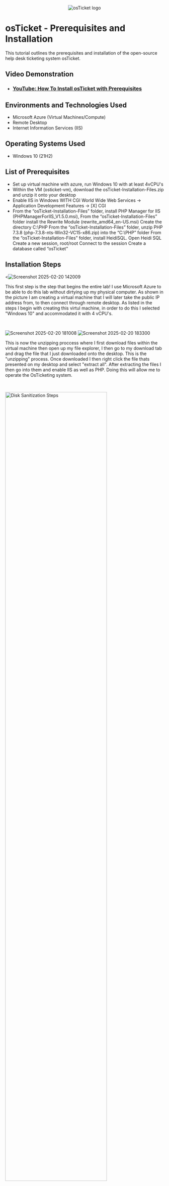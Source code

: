 <p align="center">
<img src="https://i.imgur.com/Clzj7Xs.png" alt="osTicket logo"/>
</p>

<h1>osTicket - Prerequisites and Installation</h1>
This tutorial outlines the prerequisites and installation of the open-source help desk ticketing system osTicket.<br />


<h2>Video Demonstration</h2>

- ### [YouTube: How To Install osTicket with Prerequisites](https://www.youtube.com)

<h2>Environments and Technologies Used</h2>

- Microsoft Azure (Virtual Machines/Compute)
- Remote Desktop
- Internet Information Services (IIS)

<h2>Operating Systems Used </h2>

- Windows 10</b> (21H2)

<h2>List of Prerequisites</h2>

- Set up virtual machine with azure, run Windows 10 with at least 4vCPU's
- Within the VM (osticket-vm), download the osTicket-Installation-Files.zip and unzip it onto your desktop
- Enable IIS in Windows WITH CGI
World Wide Web Services -> Application Development Features -> [X] CGI
- From the “osTicket-Installation-Files” folder, install PHP Manager for IIS (PHPManagerForIIS_V1.5.0.msi),
From the “osTicket-Installation-Files” folder install the Rewrite Module (rewrite_amd64_en-US.msi)
Create the directory C:\PHP
From the “osTicket-Installation-Files” folder, unzip PHP 7.3.8 (php-7.3.8-nts-Win32-VC15-x86.zip) into the “C:\PHP” folder
From the “osTicket-Installation-Files” folder, install HeidiSQL.
Open Heidi SQL
Create a new session, root/root
Connect to the session
Create a database called “osTicket”


<h2>Installation Steps</h2>

<![Screenshot 2025-02-20 142009](https://github.com/user-attachments/assets/1e0be575-cfc7-4331-a880-67dd5b951fa0)

This first step is the step that begins the entire lab! I use Microsoft Azure to be able to do this lab without dirtying up my physical computer. As shown in the picture I am creating a virtual machine that I will later take the public IP address from, to then connect through remote desktop. As listed in the steps I begin with creating this virtul machine, in order to do this I selected "Windows 10" and accommodated it with 4 vCPU's.
</p>
<br />

<p>


![Screenshot 2025-02-20 181008](https://github.com/user-attachments/assets/1f2031c9-7006-4ef0-8970-cc88d6b2d542)
![Screenshot 2025-02-20 183300](https://github.com/user-attachments/assets/30f208dd-beb4-4733-91c0-e93a789e61fa)

This is now the unzipping proccess where I first download files within the virtual machine then open up my file explorer, I then go to my download tab and drag the file that I just downloaded onto the desktop. This is the "unzipping" process. Once downloaded I then right click the file thats presented on my desktop and select "extract all". After extracting the files I then go into them and enable IIS as well as PHP. Doing this will allow me to operate the OsTicketing system.
</p>
<br />

<p>
<img src="https://i.imgur.com/DJmEXEB.png" height="80%" width="80%" alt="Disk Sanitization Steps"/>
</p>
<p>
Lorem ipsum dolor sit amet, consectetur adipiscing elit, sed do eiusmod tempor incididunt ut labore et dolore magna aliqua. Ut enim ad minim veniam, quis nostrud exercitation ullamco laboris nisi ut aliquip ex ea commodo consequat. Duis aute irure dolor in reprehenderit in voluptate velit esse cillum dolore eu fugiat nulla pariatur.
</p>
<br />
